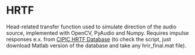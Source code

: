 # HRTF
Head-related transfer function used to simulate direction of the audio source, implemented with OpenCV, PyAudio and Numpy. Requires impulse responses e.x. from [CIPIC HRTF Database](https://www.ece.ucdavis.edu/cipic/spatial-sound/hrtf-data/) (to check the script, just download Matlab version of the database and take any hrir_final.mat file).
